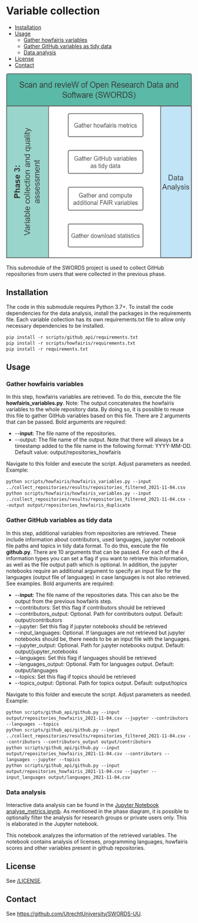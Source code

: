 # Variable collection <!-- omit in toc -->

- [Installation](#installation)
- [Usage](#usage)
  - [Gather howfairis variables](#gather-howfairis-variables)
  - [Gather GitHub variables as tidy data](#gather-github-variables-as-tidy-data)
  - [Data analysis](#data-analysis)
- [License](#license)
- [Contact](#contact)

<img src="../docs/Phase_3.png" height="500">

This submodule of the SWORDS project is used to collect GitHub repositories from users that were collected in the previous phase. 

## Installation 

The code in this submodule requires Python 3.7+. To install the code dependencies for the data analysis, install the packages in the requirements file. Each variable collection has its own requirements.txt file to allow only necessary dependencies to be installed.

```console
pip install -r scripts/github_api/requirements.txt
pip install -r scripts/howfairis/requirements.txt
pip install -r requirements.txt
```

## Usage

### Gather howfairis variables

In this step, howfairis variables are retrieved. To do this, execute the file **howfairis_variables.py**. Note: The output concatenates the howfairis variables to the whole repository data. By doing so, it is possible to reuse this file to gather GitHub variables based on this file.
There are 2 arguments that can be passed. Bold arguments are required:

- --**input**: The file name of the repositories.
- --output: The file name of the output. Note that there will always be a timestamp added to the file name in the following format: YYYY-MM-DD. Default value: output/repositories_howfairis

Navigate to this folder and execute the script. Adjust parameters as needed. Example:

```console
python scripts/howfairis/howfairis_variables.py --input ../collect_repositories/results/repositories_filtered_2021-11-04.csv
python scripts/howfairis/howfairis_variables.py --input ../collect_repositories/results/repositories_filtered_2021-11-04.csv --output output/repositories_howfairis_duplicate
```

### Gather GitHub variables as tidy data

In this step, additional variables from repositories are retrieved. These include information about contributors, used languages, jupyter notebook file paths and topics in tidy data format. To do this, execute the file **github.py**.
There are 10 arguments that can be passed. For each of the 4 information types you can set a flag if you want to retrieve this information, as well as the file output path which is optional. In addition, the jupyter notebooks require an additional argument to specify an input file for the languages (output file of languages) in case languages is not also retrieved. See examples. Bold arguments are required:

- --**input**: The file name of the repositories data. This can also be the output from the previous howfairis step.
- --contributors: Set this flag if contributors should be retrieved
- --contributors_output: Optional. Path for contributors output. Default: output/contributors
- --jupyter: Set this flag if jupyter notebooks should be retrieved
- --input_languages: Optional. If languages are not retrieved but jupyter notebooks should be, there needs to be an input file with the languages.
- --jupyter_output: Optional. Path for jupyter notebooks output. Default: output/jupyter_notebooks
- --languages: Set this flag if languages should be retrieved
- --languages_output: Optional. Path for languages output. Default: output/languages
- --topics: Set this flag if topics should be retrieved
- --topics_output: Optional. Path for topics output. Default: output/topics


Navigate to this folder and execute the script. Adjust parameters as needed. Example:

```console
python scripts/github_api/github.py --input output/repositories_howfairis_2021-11-04.csv --jupyter --contributors --languages --topics
python scripts/github_api/github.py --input ../collect_repositories/results/repositories_filtered_2021-11-04.csv --contributors --contributors_output output/contributors
python scripts/github_api/github.py --input output/repositories_howfairis_2021-11-04.csv --contributors --languages --jupyter --topics
python scripts/github_api/github.py --input output/repositories_howfairis_2021-11-04.csv --jupyter --input_languages output/languages_2021-11-04.csv
```

### Data analysis

Interactive data analysis can be found in the [Jupyter Notebook analyse_metrics.ipynb](analyse_metrics.ipynb). As mentioned in the phase diagram, it is possible to optionally filter the analysis for research groups or private users only. This is elaborated in the Jupyter notebook.

This notebook analyzes the information of the retrieved variables. The notebook contains analysis of licenses, programming languages, howfairis scores and other variables present in github repositories.  

## License

See [/LICENSE](../LICENSE).

## Contact

See https://github.com/UtrechtUniversity/SWORDS-UU.